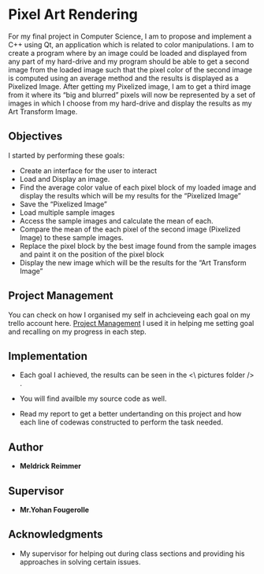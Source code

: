 # Pixel Art Rendering 

For my final project in Computer Science, I am to propose and implement a C++ using Qt, an application which is related to color manipulations. I am to create a program where by an image could be loaded and displayed from any part of my hard-drive and my program should be able to get a second image from the loaded image such that the pixel color of the second image is computed using an average method and the results is displayed as a Pixelized Image. After getting my Pixelized image, I am to get a third image from it where its “big and blurred” pixels will now be represented by a set of images in which I choose from my hard-drive and display the results as my Art Transform Image. 

## Objectives

I started by performing these goals:
  * Create an interface for the user to interact 
  * Load and Display an image.
  *	Find the average color value of each pixel block of my loaded image and display the results which will be my results for the “Pixelized Image”
  * Save the “Pixelized Image”
  * Load multiple sample images
  *	Access the sample images and calculate the mean of each.
  *	Compare the mean of the each pixel of the second image (Pixelized Image) to these sample images. 
  * Replace the pixel block by the best image found from the sample images and paint it on the position of the pixel block
  *	Display the new image which will be the results for the “Art Transform Image”

## Project Management

You can check on how I organised my self in achcieveing each goal on my trello account here. [Project Management](https://trello.com/b/Ml2bwbAE/pixel-art-rendering-project) I used it in helping me setting goal and recalling on my progress in each step. 


## Implementation

* Each goal I achieved, the results can be seen in the <\ pictures folder /> .

* You will find availble my source code as well. 

* Read my report to get a better undertanding on this project and how each line of codewas constructed to perform the task needed. 



## Author

* **Meldrick Reimmer**

## Supervisor
* **Mr.Yohan Fougerolle** 

## Acknowledgments
* My supervisor for helping out during class sections and providing his approaches in solving certain issues. 
